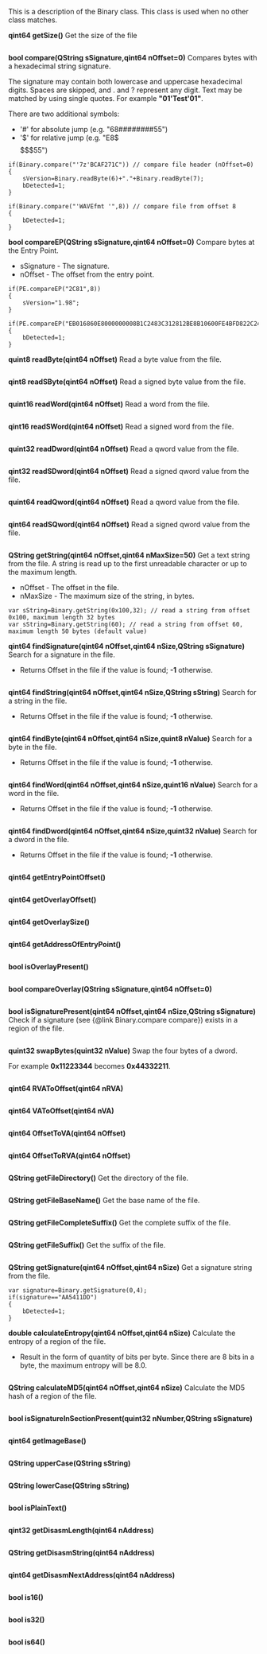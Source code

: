 This is a description of the Binary class. This class is used when no other class matches.

**qint64 getSize()** Get the size of the file

```
```
**bool compare(QString sSignature,qint64 nOffset=0)** Compares bytes with a hexadecimal string signature.

The signature may contain both lowercase and uppercase hexadecimal digits.
Spaces are skipped, and . and ? represent any digit.
Text may be matched by using single quotes. For example **"01'Test'01"**.

There are two additional symbols:

* '#' for absolute jump (e.g. "68########55")
* '$' for relative jump (e.g. "E8$$$$$$$$55")

```
if(Binary.compare("'7z'BCAF271C")) // compare file header (nOffset=0)
{
    sVersion=Binary.readByte(6)+"."+Binary.readByte(7);
    bDetected=1;
}
 
if(Binary.compare("'WAVEfmt '",8)) // compare file from offset 8
{
    bDetected=1;
}
```
**bool compareEP(QString sSignature,qint64 nOffset=0)** Compare bytes at the Entry Point.

* sSignature - The signature.
* nOffset - The offset from the entry point.

```
if(PE.compareEP("2C81",8))
{
    sVersion="1.98";
}

if(PE.compareEP("EB016860E8000000008B1C2483C312812BE8B10600FE4BFD822C24"))
{
    bDetected=1;
}
```
**quint8 readByte(qint64 nOffset)** Read a byte value from the file.

```
```
**qint8 readSByte(qint64 nOffset)** Read a signed byte value from the file.

```
```
**quint16 readWord(qint64 nOffset)** Read a word from the file.

```
```
**qint16 readSWord(qint64 nOffset)** Read a signed word from the file.

```
```
**quint32 readDword(qint64 nOffset)** Read a qword value from the file.

```
```
**qint32 readSDword(qint64 nOffset)** Read a signed qword value from the file.

```
```
**quint64 readQword(qint64 nOffset)** Read a qword value from the file.

```
```
**qint64 readSQword(qint64 nOffset)** Read a signed qword value from the file.

```
```
**QString getString(qint64 nOffset,qint64 nMaxSize=50)** Get a text string from the file. A string is read up to the first unreadable character or up to the maximum length.

* nOffset - The offset in the file.
* nMaxSize - The maximum size of the string, in bytes.

```
var sString=Binary.getString(0x100,32); // read a string from offset 0x100, maximum length 32 bytes
var sString=Binary.getString(60); // read a string from offset 60, maximum length 50 bytes (default value)
```
**qint64 findSignature(qint64 nOffset,qint64 nSize,QString sSignature)** Search for a signature in the file.

* Returns Offset in the file if the value is found; **-1** otherwise.

```
```
**qint64 findString(qint64 nOffset,qint64 nSize,QString sString)** Search for a string in the file.

* Returns Offset in the file if the value is found; **-1** otherwise.

```
```
**qint64 findByte(qint64 nOffset,qint64 nSize,quint8 nValue)** Search for a byte in the file.

* Returns Offset in the file if the value is found; **-1** otherwise.

```
```
**qint64 findWord(qint64 nOffset,qint64 nSize,quint16 nValue)** Search for a word in the file.

* Returns Offset in the file if the value is found; **-1** otherwise.

```
```
**qint64 findDword(qint64 nOffset,qint64 nSize,quint32 nValue)** Search for a dword in the file.

* Returns Offset in the file if the value is found; **-1** otherwise.

```
```
**qint64 getEntryPointOffset()**

```
```
**qint64 getOverlayOffset()**

```
```
**qint64 getOverlaySize()**

```
```
**qint64 getAddressOfEntryPoint()**

```
```
**bool isOverlayPresent()**

```
```
**bool compareOverlay(QString sSignature,qint64 nOffset=0)**

```
```
**bool isSignaturePresent(qint64 nOffset,qint64 nSize,QString sSignature)** Check if a signature (see {@link Binary.compare compare}) exists in a region of the file.

```
```
**quint32 swapBytes(quint32 nValue)** Swap the four bytes of a dword. 

For example **0x11223344** becomes **0x44332211**.

```
```

**qint64 RVAToOffset(qint64 nRVA)**

```
```
**qint64 VAToOffset(qint64 nVA)**

```
```
**qint64 OffsetToVA(qint64 nOffset)**

```
```
**qint64 OffsetToRVA(qint64 nOffset)**

```
```
**QString getFileDirectory()** Get the directory of the file.

```
```
**QString getFileBaseName()** Get the base name of the file.

```
```
**QString getFileCompleteSuffix()** Get the complete suffix of the file.

```
```
**QString getFileSuffix()** Get the suffix of the file.

```
```
**QString getSignature(qint64 nOffset,qint64 nSize)** Get a signature string from the file.

```
var signature=Binary.getSignature(0,4);
if(signature=="AA5411DD")
{
    bDetected=1;
}
```
**double calculateEntropy(qint64 nOffset,qint64 nSize)** Calculate the entropy of a region of the file.

* Result in the form of quantity of bits per byte. Since there are 8 bits in a byte, the maximum entropy will be 8.0.

```
```
**QString calculateMD5(qint64 nOffset,qint64 nSize)** Calculate the MD5 hash of a region of the file.

```
```
**bool isSignatureInSectionPresent(quint32 nNumber,QString sSignature)**

```
```
**qint64 getImageBase()**

```
```
**QString upperCase(QString sString)**

```
```
**QString lowerCase(QString sString)**

```
```
**bool isPlainText()**

```
```
**qint32 getDisasmLength(qint64 nAddress)**

```
```
**QString getDisasmString(qint64 nAddress)**

```
```
**qint64 getDisasmNextAddress(qint64 nAddress)**

```
```
**bool is16()**

```
```
**bool is32()**

```
```
**bool is64()**

```
```